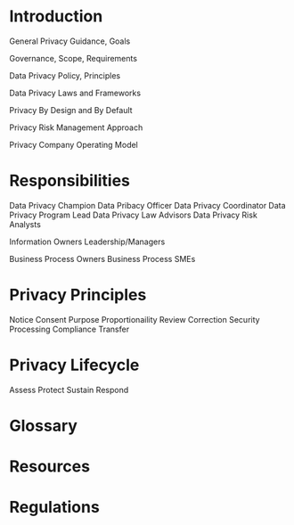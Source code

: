 # Introduction

General Privacy Guidance, Goals

Governance, Scope, Requirements

Data Privacy Policy, Principles

Data Privacy Laws and Frameworks

Privacy By Design and By Default

Privacy Risk Management Approach

Privacy Company Operating Model

# Responsibilities

Data Privacy Champion
Data Pribacy Officer
Data Privacy Coordinator
Data Privacy Program Lead
Data Privacy Law Advisors
Data Privacy Risk Analysts

Information Owners
Leadership/Managers

Business Process Owners
Business Process SMEs


# Privacy Principles

Notice
Consent
Purpose
Proportionaility
Review
Correction
Security
Processing
Compliance
Transfer

# Privacy Lifecycle

Assess
Protect
Sustain
Respond

# Glossary

# Resources

# Regulations
